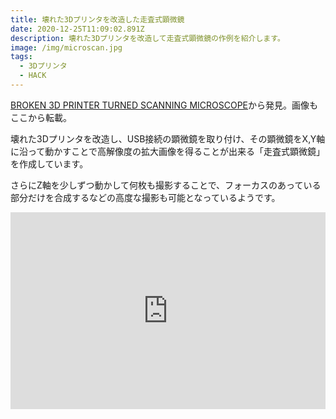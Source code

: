 ```yaml
---
title: 壊れた3Dプリンタを改造した走査式顕微鏡
date: 2020-12-25T11:09:02.891Z
description: 壊れた3Dプリンタを改造して走査式顕微鏡の作例を紹介します。
image: /img/microscan.jpg
tags:
  - 3Dプリンタ
  - HACK
---
```

[BROKEN 3D PRINTER TURNED SCANNING MICROSCOPE](https://hackaday.com/2020/01/24/broken-3d-printer-turned-scanning-microscope/)から発見。画像もここから転載。

壊れた3Dプリンタを改造し、USB接続の顕微鏡を取り付け、その顕微鏡をX,Y軸に沿って動かすことで高解像度の拡大画像を得ることが出来る「走査式顕微鏡」を作成しています。

さらにZ軸を少しずつ動かして何枚も撮影することで、フォーカスのあっている部分だけを合成するなどの高度な撮影も可能となっているようです。

<iframe width="100%" height="315" src="https://www.youtube.com/embed/nJWy7J4pANM" frameborder="0" allow="accelerometer; autoplay; clipboard-write; encrypted-media; gyroscope; picture-in-picture" allowfullscreen></iframe>
